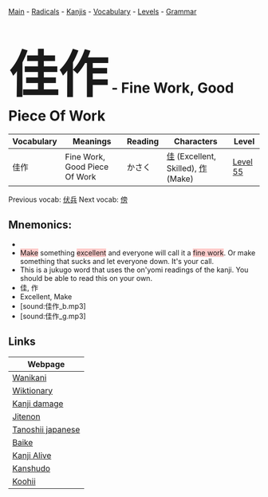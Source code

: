 <style> bigfont {font-size: 100px}</style>
[Main](../README.md) -
[Radicals](../radicals.md) -
[Kanjis](../kanjis.md) -
[Vocabulary](../vocabulary.md) -
[Levels](../levels.md) -
[Grammar](../grammar.md)
# <bigfont> 佳作</bigfont> - Fine Work, Good Piece Of Work 

| Vocabulary | Meanings | Reading | Characters | Level |
| --- | --- | --- | --- | --- |
| 佳作 | Fine Work, Good Piece Of Work | かさく |  [佳](../kanjis/佳.md) (Excellent, Skilled), [作](../kanjis/作.md) (Make) | [Level 55](../levels/wk_level55.md) |

Previous vocab: [伏兵](伏兵.md) Next vocab: [傍](傍.md) 

## Mnemonics:

* 
* <span style="background-color:#ffcccb"> Make</span> something <span style="background-color:#ffcccb"> excellent</span> and everyone will call it a <span style="background-color:#ffcccb"> fine work</span>. Or make something that sucks and let everyone down. It's your call.
* This is a jukugo word that uses the on'yomi readings of the kanji. You should be able to read this on your own.
* 佳, 作
* Excellent, Make
* [sound:佳作_b.mp3]
* [sound:佳作_g.mp3]


## Links 

| Webpage |
| --- |
| [Wanikani          ](https://www.wanikani.com/kanji/佳作) |
| [Wiktionary        ](https://en.wiktionary.org/wiki/佳作) |
| [Kanji damage      ](http://www.kanjidamage.com/kanji/search?utf8=✓&q=佳作) |
| [Jitenon           ](https://jitenon.com/kanji/佳作) |
| [Tanoshii japanese ](https://www.tanoshiijapanese.com/dictionary/kanji.cfm?k=佳作) |
| [Baike             ](https://baike.baidu.com/item/佳作) |
| [Kanji Alive       ](https://app.kanjialive.com/佳作) |
| [Kanshudo          ](https://www.kanshudo.com/searchmn?q=佳作) |
| [Koohii            ](https://kanji.koohii.com/study/kanji/佳作) |
